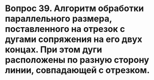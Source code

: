 # Вопрос 39. Алгоритм обработки параллельного размера, поставленного на отрезок с дугами сопряжения на его двух концах. При этом дуги расположены по разную сторону линии, совпадающей с отрезком.

